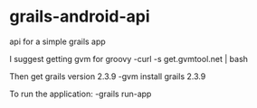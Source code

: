 grails-android-api
==================

api for a simple grails app

I suggest getting gvm for groovy
-curl -s get.gvmtool.net | bash

Then get grails version 2.3.9
-gvm install grails 2.3.9

To run the application:
-grails run-app
